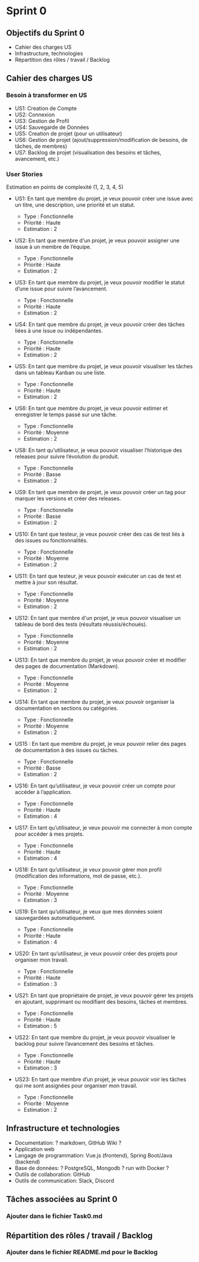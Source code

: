 # Sprint 0

## Objectifs du Sprint 0
- Cahier des charges US
- Infrastructure, technologies
- Répartition des rôles / travail / Backlog

## Cahier des charges US
### Besoin à transformer en US
- US1: Creation de Compte
- US2: Connexion
- US3: Gestion de Profil
- US4: Sauvegarde de Données
- US5: Creation de projet (pour un utilisateur)
- US6: Gestion de projet (ajout/suppression/modification de besoins, de tâches, de membres)
- US7: Backlog de projet (visualisation des besoins et tâches, avancement, etc.)

### User Stories

Estimation en points de complexité (1, 2, 3, 4, 5)


- US1: En tant que membre du projet, je veux pouvoir créer une issue avec un titre, une description, une priorité et un statut.
    - Type : Fonctionnelle
    - Priorité : Haute
    - Estimation : 2

- US2: En tant que membre d'un projet, je veux pouvoir assigner une issue à un membre de l’équipe.
    - Type : Fonctionnelle
    - Priorité : Haute
    - Estimation : 2

- US3: En tant que membre du projet, je veux pouvoir modifier le statut d’une issue pour suivre l’avancement.
    - Type : Fonctionnelle
    - Priorité : Haute
    - Estimation : 2

- US4: En tant que membre du projet, je veux pouvoir créer des tâches liées à une issue ou indépendantes.
    - Type : Fonctionnelle
    - Priorité : Haute
    - Estimation : 2

- US5: En tant que membre du projet, je veux pouvoir visualiser les tâches dans un tableau Kanban ou une liste.
    - Type : Fonctionnelle
    - Priorité : Haute
    - Estimation : 2

- US6: En tant que membre du projet, je veux pouvoir estimer et enregistrer le temps passé sur une tâche.
    - Type : Fonctionnelle
    - Priorité : Moyenne
    - Estimation : 2

- US8: En tant qu’utilisateur, je veux pouvoir visualiser l’historique des releases pour suivre l’évolution du produit.
    - Type : Fonctionnelle
    - Priorité : Basse
    - Estimation : 2

- US9: En tant que membre de projet, je veux pouvoir créer un tag pour marquer les versions et créer des releases.
    - Type : Fonctionnelle
    - Priorité : Basse
    - Estimation : 2

- US10: En tant que testeur, je veux pouvoir créer des cas de test liés à des issues ou fonctionnalités.
    - Type : Fonctionnelle
    - Priorité : Moyenne
    - Estimation : 2

- US11: En tant que testeur, je veux pouvoir exécuter un cas de test et mettre à jour son résultat.
    - Type : Fonctionnelle
    - Priorité : Moyenne
    - Estimation : 2

- US12: En tant que membre d'un projet, je veux pouvoir visualiser un tableau de bord des tests (résultats réussis/échoués).
    - Type : Fonctionnelle
    - Priorité : Moyenne
    - Estimation : 2

- US13: En tant que membre du projet, je veux pouvoir créer et modifier des pages de documentation (Markdown).
    - Type : Fonctionnelle
    - Priorité : Moyenne
    - Estimation : 2

- US14: En tant que membre du projet, je veux pouvoir organiser la documentation en sections ou catégories.
    - Type : Fonctionnelle
    - Priorité : Moyenne
    - Estimation : 2

- US15 : En tant que membre du projet, je veux pouvoir relier des pages de documentation à des issues ou tâches.
    - Type : Fonctionnelle
    - Priorité : Basse
    - Estimation : 2

- US16: En tant qu’utilisateur, je veux pouvoir créer un compte pour accéder à l’application.
    - Type : Fonctionnelle
    - Priorité : Haute
    - Estimation : 4

- US17: En tant qu’utilisateur, je veux pouvoir me connecter à mon compte pour accéder à mes projets.
    - Type : Fonctionnelle
    - Priorité : Haute
    - Estimation : 4

- US18: En tant qu’utilisateur, je veux pouvoir gérer mon profil (modification des informations, mot de passe, etc.).
    - Type : Fonctionnelle
    - Priorité : Moyenne
    - Estimation : 3

- US19: En tant qu’utilisateur, je veux que mes données soient sauvegardées automatiquement.
    - Type : Fonctionnelle
    - Priorité : Haute
    - Estimation : 4

- US20: En tant qu’utilisateur, je veux pouvoir créer des projets pour organiser mon travail.
    - Type : Fonctionnelle
    - Priorité : Haute
    - Estimation : 3

- US21: En tant que propriétaire de projet, je veux pouvoir gérer les projets en ajoutant, supprimant ou modifiant des besoins, tâches et membres.
    - Type : Fonctionnelle
    - Priorité : Haute
    - Estimation : 5

- US22: En tant que membre du projet, je veux pouvoir visualiser le backlog pour suivre l’avancement des besoins et tâches.
    - Type : Fonctionnelle
    - Priorité : Haute
    - Estimation : 3

- US23: En tant que membre d’un projet, je veux pouvoir voir les tâches qui me sont assignées pour organiser mon travail.
    - Type : Fonctionnelle
    - Priorité : Moyenne
    - Estimation : 2


## Infrastructure et technologies
- Documentation: ? markdown, GitHub Wiki ?
- Application web
- Langage de programmation: Vue.js (frontend), Spring Boot/Java (backend)
- Base de données: ? PostgreSQL, Mongodb ? run with Docker ?
- Outils de collaboration: GitHub
- Outils de communication: Slack, Discord

## Tâches associées au Sprint 0
### Ajouter dans le fichier Task0.md

## Répartition des rôles / travail / Backlog
### Ajouter dans le fichier README.md pour le Backlog